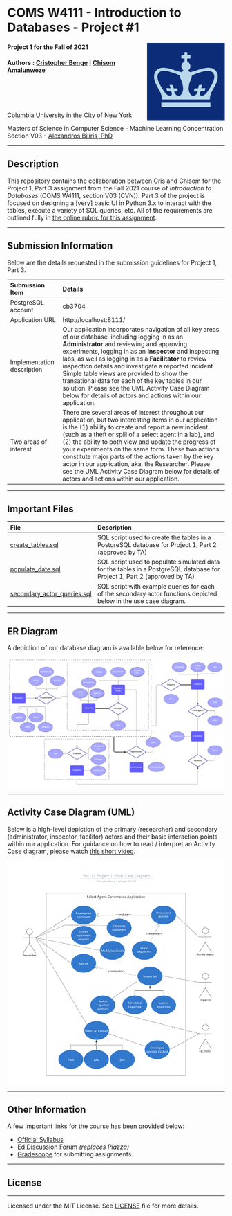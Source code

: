 COMS W4111 - Introduction to Databases - Project #1
==========================================================
<img align="right" width="180" src="./images/cu_logo.jpg"/>

#### Project 1 for the Fall of 2021
#### Authors : [Cristopher Benge](https://cbenge509.github.io/) | [Chisom Amalunweze](https://www.linkedin.com/in/chisomamalunweze/)
<br><br><br><br>
Columbia University in the City of New York

Masters of Science in Computer Science - Machine Learning Concentration <br>
Section V03 - [Alexandros Biliris, PhD](http://www.cs.columbia.edu/~biliris/)

---

## Description

This repository contains the collaboration between Cris and Chisom for the Project 1, Part 3 assignment from the Fall 2021 course of *Introduction to Databases* (COMS W4111, section V03 (CVN)).  Part 3 of the project is focused on designing a [very] basic UI in Python 3.x to interact with the tables, execute a variety of SQL queries, etc.  All of the requirements are outlined fully in [the online rubric for this assignment](https://www.cs.columbia.edu/~biliris/4111/21f/projects/proj1-3/proj1-3.html).

---

## Submission Information

Below are the details requested in the submission guidelines for Project 1, Part 3.

| Submission Item | Details |
|:----------------|:--------|
| PostgreSQL account | cb3704 |
| Application URL | http://localhost:8111/ |
| Implementation description | Our application incorporates navigation of all key areas of our database, including logging in as an <b>Administrator</b> and reviewing and approving experiments, logging in as an <b>Inspector</b> and inspecting labs, as well as logging in as a <b>Facilitator</b> to review inspection details and investigate a reported incident.  Simple table views are provided to show the transational data for each of the key tables in our solution.  Please see the UML Activity Case Diagram below for details of actors and actions within our application.  |
| Two areas of interest | There are several areas of interest throughout our application, but two interesting items in our application is the (1) ability to create and report a new incident (such as a theft or spill of a select agent in a lab), and (2) the ability to both view and update the progress of your experiments on the same form.  These two actions constitute major parts of the actions taken by the key actor in our application, aka. the Researcher.  Please see the UML Activity Case Diagram below for details of actors and actions within our application. |

--- 

## Important Files

| File | Description |
|:-----|:------------|
| [create_tables.sql](./sql_scripts/create_tables.sql) | SQL script used to create the tables in a PostgreSQL database for Project 1, Part 2 (approved by TA) |
| [populate_date.sql](./sql_scripts/populate_data.sql) | SQL script used to populate simulated data for the tables in a PostgreSQL database for Project 1, Part 2 (approved by TA) |
| [secondary_actor_queries.sql](./sql_scripts/secondary_actor_queries.sql) | SQL script with example queries for each of the secondary actor functions depicted below in the use case diagram. |

---

## ER Diagram

A depiction of our database diagram is available below for reference:

<img src="./images/ERDiagram.png">

---

## Activity Case Diagram (UML)

Below is a high-level depiction of the primary (researcher) and secondary (administrator, inspector, facilitor) actors and their basic interaction points within our application.  For guidance on how to read / interpret an Activity Case diagram, please watch [this short video](https://www.youtube.com/watch?v=zid-MVo7M-E).

<img src="./images/CaseDiagram.png">

---

## Other Information 

A few important links for the course has been provided below:

 - [Official Syllabus](https://www.cs.columbia.edu/~biliris/4111/21f/)
 - [Ed Discussion Forum](https://edstem.org/us/courses/13950/discussion/) *(replaces Piazza)*
 - [Gradescope](https://www.gradescope.com/courses/313462) for submitting assignments.

---

## License
-------
Licensed under the MIT License. See [LICENSE](LICENSE) file for more details.
